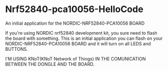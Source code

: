 # Nrf52840-pca10056-HelloCode
An initial application for the NORDIC-NRF52840-PCA10056 BOARD


If you're using NORDIC nrf52840 development kit, you sure need to flash the board with something.
  This is an initial application you can flash on your  NORDIC-NRF52840-PCA10056 BOARD and it will turn on all LEDS and BUTTONS. 
  
  I'M USING KNoT(KNoT Network of Things) IN THE COMUNICATION BETWEEN THE DONGLE AND THE BOARD.
